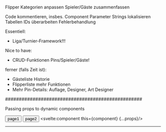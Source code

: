 Flipper Kategorien anpassen
Spieler/Gäste zusammenfassen

Code kommentieren, insbes. Component Parameter
Strings lokalisieren
Tabellen IDs überarbeiten
Fehlerbehandlung

Essentiell:
- Liga/Turnier-Framework!!!

Nice to have:
- CRUD-Funktionen Pins/Spieler/Gäste!

ferner (falls Zeit ist):
- Gästeliste Historie
- Flipperliste mehr Funktionen
- Mehr Pin-Details: Auflage, Designer, Art Designer


##################################################

Passing props to dynamic components

<script>
	import Page1 from './Page1.svelte';
	import Page2 from './Page2.svelte';
	
	let component;
	let props;
	
	const page1 = () => {
		component = Page1;
		props = {page1Prop: 1};
	};
	
	const page2 = () => {
		component = Page2;
		props = {page2Prop: 2};
	};
	
	page1();
</script>

<button on:click={page1}>page1</button>
<button on:click={page2}>page2</button>
<svelte:component this={component} {...props}/>

--------------------------------------------------
